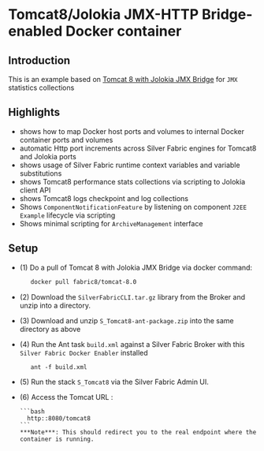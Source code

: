 Tomcat8/Jolokia JMX-HTTP Bridge-enabled Docker container
=========================================================

Introduction
-------------
This is an example based on [Tomcat 8 with Jolokia JMX Bridge](https://registry.hub.docker.com/u/fabric8/tomcat-8.0/)
for `JMX` statistics collections

Highlights
----------
 - shows how to map Docker host ports and volumes to internal Docker container ports and volumes
 - automatic Http port increments across Silver Fabric engines for Tomcat8 and Jolokia ports
 - shows usage of Silver Fabric runtime context variables and variable substitutions
 - shows Tomcat8 performance stats collections via scripting to Jolokia client API
 - shows Tomcat8 logs checkpoint and log collections
 - Shows `ComponentNotificationFeature` by listening on component `J2EE Example` lifecycle via scripting
 - Shows minimal scripting for `ArchiveManagement` interface

Setup
------
- (1) Do a pull of Tomcat 8 with Jolokia JMX Bridge via docker command:

    ```bash
       docker pull fabric8/tomcat-8.0
    ```
- (2) Download the `SilverFabricCLI.tar.gz` library from the Broker and unzip into a directory.
- (3) Download and unzip `S_Tomcat8-ant-package.zip`  into the same directory as above
- (4) Run the Ant task `build.xml` against a Silver Fabric Broker with this `Silver Fabric Docker Enabler` installed

   ```ant
      ant -f build.xml
   ```
- (5) Run the stack `S_Tomcat8` via the Silver Fabric Admin UI.
- (6) Access the Tomcat URL : 
      
      ```bash
        http::8080/tomcat8
      ```
      ***Note***: This should redirect you to the real endpoint where the container is running.
